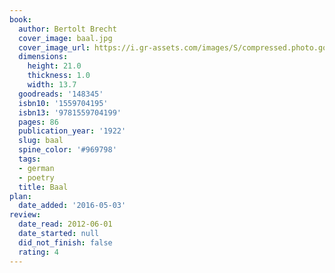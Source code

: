 ```yaml
---
book:
  author: Bertolt Brecht
  cover_image: baal.jpg
  cover_image_url: https://i.gr-assets.com/images/S/compressed.photo.goodreads.com/books/1348126595l/148345.jpg
  dimensions:
    height: 21.0
    thickness: 1.0
    width: 13.7
  goodreads: '148345'
  isbn10: '1559704195'
  isbn13: '9781559704199'
  pages: 86
  publication_year: '1922'
  slug: baal
  spine_color: '#969798'
  tags:
  - german
  - poetry
  title: Baal
plan:
  date_added: '2016-05-03'
review:
  date_read: 2012-06-01
  date_started: null
  did_not_finish: false
  rating: 4
---
```

